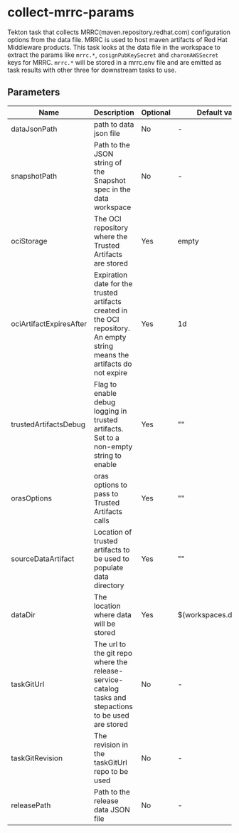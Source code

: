 # collect-mrrc-params

Tekton task that collects MRRC(maven.repository.redhat.com) configuration options from
the data file. MRRC is used to host maven artifacts of Red Hat Middleware products.
This task looks at the data file in the workspace to extract the params like
`mrrc.*`, `cosignPubKeySecret` and `charonAWSSecret` keys for MRRC.
`mrrc.*` will be stored in a mrrc.env file and are emitted as task results with
other three for downstream tasks to use.

## Parameters

| Name                    | Description                                                                                                                | Optional | Default value           |
|-------------------------|----------------------------------------------------------------------------------------------------------------------------|----------|-------------------------|
| dataJsonPath            | path to data json file                                                                                                     | No       | -                       |
| snapshotPath            | Path to the JSON string of the Snapshot spec in the data workspace                                                         | No       | -                       |
| ociStorage              | The OCI repository where the Trusted Artifacts are stored                                                                  | Yes      | empty                   |
| ociArtifactExpiresAfter | Expiration date for the trusted artifacts created in the OCI repository. An empty string means the artifacts do not expire | Yes      | 1d                      |
| trustedArtifactsDebug   | Flag to enable debug logging in trusted artifacts. Set to a non-empty string to enable                                     | Yes      | ""                      |
| orasOptions             | oras options to pass to Trusted Artifacts calls                                                                            | Yes      | ""                      |
| sourceDataArtifact      | Location of trusted artifacts to be used to populate data directory                                                        | Yes      | ""                      |
| dataDir                 | The location where data will be stored                                                                                     | Yes      | $(workspaces.data.path) |
| taskGitUrl              | The url to the git repo where the release-service-catalog tasks and stepactions to be used are stored                      | No       | -                       |
| taskGitRevision         | The revision in the taskGitUrl repo to be used                                                                             | No       | -                       |
| releasePath             | Path to the release data JSON file                                                                                         | No       | -                       |
